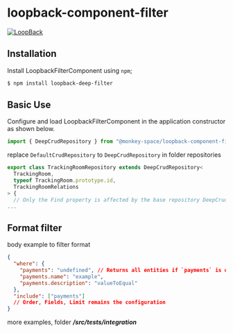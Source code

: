 # loopback-component-filter

[![LoopBack](<https://github.com/strongloop/loopback-next/raw/master/docs/site/imgs/branding/Powered-by-LoopBack-Badge-(blue)-@2x.png>)](http://loopback.io/)

## Installation

Install LoopbackFilterComponent using `npm`;

```sh
$ npm install loopback-deep-filter
```

## Basic Use

Configure and load LoopbackFilterComponent in the application constructor
as shown below.

```ts
import { DeepCrudRepository } from "@monkey-space/loopback-component-filter";
```

replace <code>DefaultCrudRepository</code> to <code>DeepCrudRepository</code> in folder repositories

```ts
export class TrackingRoomRepository extends DeepCrudRepository<
  TrackingRoom,
  typeof TrackingRoom.prototype.id,
  TrackingRoomRelations
> {
  // Only the Find property is affected by the base repository DeepCrudRepository
...
```

## Format filter

body example to filter format

```json
{
  "where": {
    "payments": "undefined", // Returns all entities if `payments` is different to undefined (it is required)
    "payments.name": "example",
    "payments.description": "valueToEqual"
  },
  "include": ["payments"]
  // Order, Fields, Limit remains the configuration
}
```

more examples, folder **_/src/**tests**/integration_**
